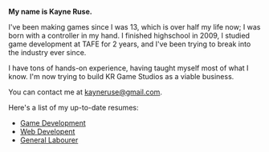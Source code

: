 __My name is Kayne Ruse.__

I've been making games since I was 13, which is over half my life now; I was born with a controller in my hand. I finished highschool in 2009, I studied game development at TAFE for 2 years, and I've been trying to break into the industry ever since.

I have tons of hands-on experience, having taught myself most of what I know. I'm now trying to build KR Game Studios as a viable business.

You can contact me at [kayneruse@gmail.com](mailto:kayneruse@gmail.com).

Here's a list of my up-to-date resumes:

* [Game Development](content/Gamedev.pdf)
* [Web Developent](content/Webdev.pdf)
* [General Labourer](content/General.pdf)
